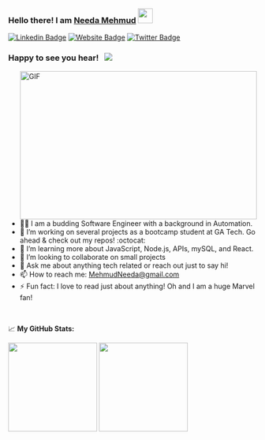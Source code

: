 ### Hello there! I am <a href="https://github.com/NeedaMehmud2017/advanced-css-portfolio" target="_blank">Needa Mehmud</a> <img src="https://raw.githubusercontent.com/MartinHeinz/MartinHeinz/master/wave.gif" width="30px">

[![Linkedin Badge](https://img.shields.io/badge/-LinkedIn-0e76a8?style=flat-square&logo=Linkedin&logoColor=white)](https://www.linkedin.com/in/needamehmud/)
[![Website Badge](https://img.shields.io/badge/Website-3b5998?style=flat-square&logo=google-chrome&logoColor=white)](https://codemyworld1001.wordpress.com/)
[![Twitter Badge](https://img.shields.io/badge/-Twitter-00acee?style=flat-square&logo=Twitter&logoColor=white)](https://twitter.com/needa_mehmud)

### Happy to see you hear! &nbsp; ![](https://komarev.com/ghpvc/?username=needamehmud2017) 

<img align="right" alt="GIF" src="https://media.giphy.com/media/L1R1tvI9svkIWwpVYr/giphy.gif" width="480" height="300" />

- :woman_technologist: I am a budding Software Engineer with a background in Automation. 
- 🔭 I’m working on several projects as a bootcamp student at GA Tech. Go ahead & check out my repos! :octocat:
- 🌱 I’m learning more about JavaScript, Node.js, APIs, mySQL, and React.
- 👯 I’m looking to collaborate on small projects 
- 💬 Ask me about anything tech related or reach out just to say hi! 
- 📫 How to reach me: MehmudNeeda@gmail.com
- ⚡ Fun fact: I love to read just about anything! Oh and I am a huge Marvel fan!

</br>

📈 **My GitHub Stats:**

<!-- ![Needa's github stats](https://github-readme-stats.vercel.app/api?username=needamehmud2017&&show_icons=true&title_color=ffffff&icon_color=bb2acf&text_color=faeec3&bg_color=151515)      [![Top Langs](https://github-readme-stats.vercel.app/api/top-langs/?username=needamehmud2017&layout=compact&&show_icons=true&title_color=ffffff&icon_color=bb2acf&text_color=faeec3&bg_color=151515)](https://github.com/anuraghazra/github-readme-stats) -->

<p>
  <img height="180em" src="https://github-readme-stats.vercel.app/api?username=needamehmud2017&&show_icons=true&title_color=ffffff&icon_color=bb2acf&text_color=faeec3&bg_color=151515" />
  <img height="180em" src="https://github-readme-stats.vercel.app/api/top-langs/?username=needamehmud2017&layout=compact&&show_icons=true&title_color=ffffff&icon_color=bb2acf&text_color=faeec3&bg_color=151515"/>
</p>




